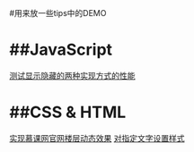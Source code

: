 #用来放一些tips中的DEMO

##JavaScript
========
[测试显示隐藏的两种实现方式的性能](http://374632897.github.io/just-some-tips/DEMO/测试显示隐藏的两种实现方式的性能.html)


##CSS & HTML
========
[实现慕课网官网楼层动态效果](http://374632897.github.io/just-some-tips/DEMO/testGradint.html)
[对指定文字设置样式](http://374632897.github.io/just-some-tips/DEMO/index123.html)
